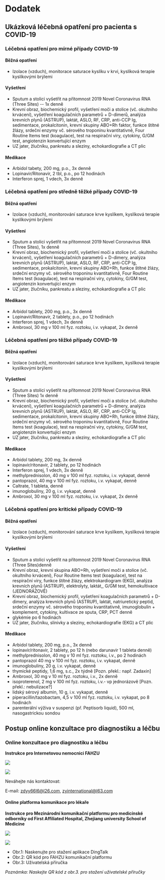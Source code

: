 # Dodatek

## Ukázková léčebná opatření pro pacienta s COVID-19

### Léčebná opatření pro mírné případy COVID-19

#### Běžná opatření

* Izolace \(vzduch\), monitorace saturace kyslíku v krvi, kyslíková terapie kyslíkovými brýlemi

#### Vyšetření

* Sputum a stolici vyšetřit na přítomnost 2019 Novel Coronavirus RNA \(Three Sites\) -- 1x denně
* Krevní obraz, biochemický profil, vyšetření moči a stolice \(vč. okultního krvácení\), vyšetření koagulačních parametrů + D-dimerů, analýza krevních plynů \(ASTRUP\), laktát, ASLO, RF, CRP, anti-CCP Ig, sedimentace, prokalcitonin, krevní skupiny ABO+Rh faktor, funkce štítné žlázy, srdeční enzymy vč. sérového troponinu kvantitativně, Four Routine Items test \(koagulace\), test na respirační viry, cytokiny, G/GM test, angiotenzin konvertující enzym
* UZ jater, žlučníku, pankreatu a sleziny, echokardiografie a CT plic

#### Medikace

* Arbidol tabety, 200 mg, p.o., 3x denně
* Lopinavir/Ritonavir, 2 tbl, p.o., po 12 hodinách
* Interferon sprej, 1 vdech, 3x denně

### Léčebná opatření pro středně těžké případy COVID-19

#### Běžná opatření

* Izolace \(vzduch\), monitorování saturace krve kyslíkem, kyslíková terapie kyslíkovými brýlemi

#### Vyšetření

* Sputum a stolici vyšetřit na přítomnost 2019 Novel Coronavirus RNA \(Three Sites\), 1x denně
* Krevní obraz, biochemický profil, vyšetření moči a stolice \(vč. okultního krvácení\), vyšetření koagulačních parametrů + D-dimery, analýza krevních plynů \(ASTRUP\), laktát, ASLO, RF, CRP, anti-CCP Ig, sedimentace, prokalcitonin, krevní skupiny ABO+Rh, funkce štítné žlázy, srdeční enzymy vč. sérového troponinu kvantitativně, Four Routine Items test \(koagulace\), test na respirační viry, cytokiny, G/GM test, angiotenzin konvertující enzym
* UZ jater, žlučníku, pankreatu a sleziny, echokardiografie a CT plic

#### Medikace

* Arbidol tablety, 200 mg, p.o., 3x denně
* Lopinavir/Ritonavir, 2 tablety, p.o., po 12 hodinách
* Interferon sprej, 1 vdech, 3x denně
* Ambroxol, 30 mg v 100 ml fyz. roztoku, i.v. vykapat, 2x denně

### Léčebná opatření pro těžké případy COVID-19

#### Běžná opatření

* Izolace \(vzduch\), monitorování saturace krve kyslíkem, kyslíková terapie kyslíkovými brýlemi

#### Vyšetření

* Sputum a stolici vyšetřit na přítomnost 2019 Novel Coronavirus RNA \(Three Sites\) 1x denně
* Krevní obraz, biochemický profil, vyšetření moči a stolice \(vč. okultního krvácení\), vyšetření koagulačních parametrů + D-dimery, analýza krevních plynů \(ASTRUP\), laktát, ASLO, RF, CRP, anti-CCP Ig, sedimentace, prokalcitonin, krevní skupiny ABO+Rh, funkce štítné žlázy, srdeční enzymy vč. sérového troponinu kvantitativně, Four Routine Items test \(koagulace\), test na respirační viry, cytokiny, G/GM test, angiotenzin konvertující enzym
* UZ jater, žlučníku, pankreatu a sleziny, echokardiografie a CT plic

#### Medikace

* Arbidol tablety, 200 mg, 3x denně
* lopinavir/ritonavir, 2 tablety, po 12 hodinách
* Interferon sprej, 1 vdech, 3x denně
* methylprednisolon, 40 mg v 100 ml fyz. roztoku, i.v. vykapat, denně
* pantoprazol, 40 mg v 100 ml fyz. roztoku, i.v. vykapat, denně
* Caltrate, 1 tableta, denně
* imunoglobuliny, 20 g, i.v. vykapat, denně
* Ambroxol, 30 mg v 100 ml fyz. roztoku, i.v. vykapat, 2x denně

### Léčebná opatření pro kritické případy COVID-19

#### Běžná opatření

* Izolace \(vzduch\), monitorování saturace krve kyslíkem, kyslíková terapie kyslíkovými brýlemi

#### Vyšetření

* Sputum a stolici vyšetřit na přítomnost 2019 Novel Coronavirus RNA \(Three Sites\)denně
* Krevní obraz, krevní skupina ABO+Rh, vyšetření moči a stolice \(vč. okultního krvácení\), Four Routine Items test \(koagulace\), test na respirační viry, funkce štítné žlázy, elektrokardiogram \(EKG\), analýza krevních plynů \(ASTRUP\), elektrolyty, laktát,, G/GM test, hemokultivace \(JEDNORÁZOVĚ\)
* Krevní obraz, biochemický profil, vyšetření koagulačních parametrů + D-dimery, analýza krevních plynů \(ASTRUP\), laktát, natriuretický peptid, srdeční enzymy vč. sérového troponinu kvantitativně, imunoglobulin + komplement, cytokiny, kultivace ze sputa, CRP, PCT denně
* glykémie po 6 hodinách
* UZ jater, žlučníku, slinivky a sleziny, echokardiografie \(EKG\) a CT plic

#### Medikace

* Arbidol tablety, 200 mg, p.o., 3x denně
* lopinavir/ritonavir, 2 tablety, po 12 h \(nebo darunavir 1 tableta denně\)
* methylprednisolon, 40 mg v 10 ml fyz. roztoku, i.v., po 2 hodinách
* pantoprazol 40 mg v 100 ml fyz. roztoku, i.v. vykapat, denně
* imunoglobuliny, 20 g, i.v. vykapat, denně
* thymické peptidy, 1,6 mg, s.c., 2x týdně \[Pozn. překl.: např. Zadaxin\]
* Ambroxol, 30 mg v 10 ml fyz. roztoku, i.v., 2x denně
* isoproterenol, 2 mg v 100 ml fyz. roztoku, i.v.- vp jednorázově \[Pozn. překl.: nebulizace?\]
* lidský sérový albumin, 10 g, i.v. vykapat, denně
* piperacillin/tazobactam, 4,5 v 100 ml fyz. roztoku, i.v. vykapat, po 8 hodinách
* parenterální výživa v suspenzi \(př. Peptisorb liquid\), 500 ml, nasogastrickou sondou

## Postup online konzultace pro diagnostiku a léčbu

### Online konzultace pro diagnostiku a léčbu

**Instrukce pro Internetovou nemocnici FAHZU**

![](../img/image22.png)

![](../img/image11.png)

Neváhejte nás kontaktovat:

E-mail: zdyy66l6@l26.com, zyinternational@l63.com

#### Online platforma komunikace pro lékaře

**Instrukce pro Mezinárodní komunikační platformu pro medicínské odborníky od First Affiliated Hospital, Zhejiang university School of Medicine**

![](../img/image16.png)

![](../img/image10.png)

* Obr.1: Naskenujte pro stažení aplikace DingTalk
* Obr.2: QR kód pro FAHZU komunikační platformu
* Obr.3: Uživatelská příručka

_Poznámka: Naskejte QR kód z obr.3. pro stažení uživatelské příručky_

